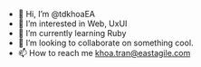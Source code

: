 - 👋 Hi, I’m @tdkhoaEA
- 👀 I’m interested in Web, UxUI
- 🌱 I’m currently learning Ruby
- 💞️ I’m looking to collaborate on something cool.
- 📫 How to reach me khoa.tran@eastagile.com

<!---
tdkhoaEA/tdkhoaEA is a ✨ special ✨ repository because its `README.md` (this file) appears on your GitHub profile.
You can click the Preview link to take a look at your changes.
--->
